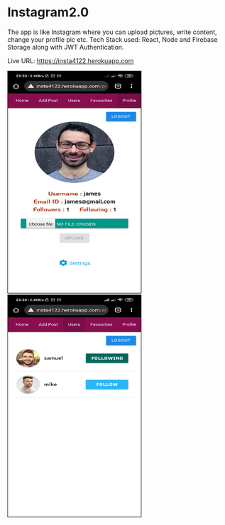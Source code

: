 # Instagram2.0
The app is like Instagram where you can upload pictures, write content, change your profile pic etc. Tech Stack used: React, Node and Firebase Storage along with JWT Authentication.

Live URL: https://insta4122.herokuapp.com

<!-- ![ScreenShot](https://raw.github.com/javed2214/Instagram-App/master/screenshots/ss-1.jpg) -->

<img style='border:1px solid black' src="https://raw.githubusercontent.com/javed2214/Instagram-App/master/screenshots/ss-1.jpg" width="300" height="500">  <img src="https://raw.githubusercontent.com/javed2214/Instagram-App/master/screenshots/ss-4.jpg" width="300" height="500" border="1">
